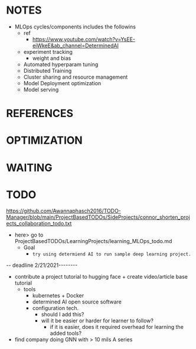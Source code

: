 # NOTES
* MLOps cycles/components includes the followins
    * ref
        * https://www.youtube.com/watch?v=YsEE-eiWkeE&ab_channel=DeterminedAI
    * experiment tracking
        * weight and bias
    * Automated hyperparam tuning
    * Distributed Training
    * Cluster sharing and resource management
    * Model Deployment optimization
    * Model serving
# REFERENCES 
# OPTIMIZATION
# WAITING
# TODO
https://github.com/Awannaphasch2016/TODO-Manager/blob/main/ProjectBasedTODOs/SideProjects/connor_shorten_projects_collaboration_todo.txt
* here> go to ProjectBasedTODOs/LearningProjects/learning_MLOps_todo.md
    * Goal
        * `try using determiend AI to run sample deep learning project.`

-- deadline 2/21/2021--------


* contribute a project tutorial to hugging face + create video/article base tutorial 
    * tools
        * kubernetes + Docker
        * determined AI open source software
        * configuration tech. 
            * should I add this?
            * will it be easier or harder for learner to follow?
                * if it is easier, does it required overhead for learning the added tools?
* find company doing GNN with > 10 mils A series


